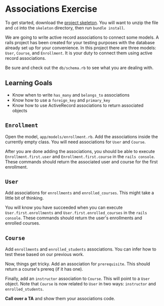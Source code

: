 # Associations Exercise

To get started, download the [project skeleton][skeleton].  You will want to unzip the file and `cd` into the `skeleton` directory, then run `bundle install`.

We are going to write active record associations to connect some models.
A rails project has been created for your testing purposes with the database
already set up for your convenience. In this project there are three models:
`User`, `Course`, and `Enrollment`. It is your duty to connect them using
active record associations.

Be sure and check out the `db/schema.rb` to see what you are dealing with.

[skeleton]: skeleton.zip?raw=true

## Learning Goals

* Know when to write `has_many` and `belongs_to` associations
* Know how to use a `foreign_key` and `primary_key`
* Know how to use ActiveRecord associations to return associated objects

## `Enrollment`

Open the model, `app/models/enrollment.rb`. Add the associations inside the
currently empty class. You will need associations for `User` and `Course`.

After you are done adding the associations, you should be able to execute
`Enrollment.first.user` and `Enrollment.first.course` in the `rails
console`. These commands should return the associated user and course
for the first enrollment.

## `User`

Add associations for `enrollments` and
`enrolled_courses`. This might take a little bit of thinking.

You will know you have succeeded when you can execute
`User.first.enrollments` and `User.first.enrolled_courses` in the `rails
console`. These commands should return the user's enrollments and
enrolled courses.


## `Course`

Add `enrollments` and `enrolled_students` associations. You can infer
how to test these based on our previous work.

Now, things get tricky. Add an association for `prerequisite`. This
should return a course's prereq (if it has one).

Finally, add an `instructor` association to `Course`. This will point to
a `User` object. Note that `Course` is now related to `User` in two
ways: `instructor` and `enrolled_students`.

**Call over a TA** and show them your associations code.
